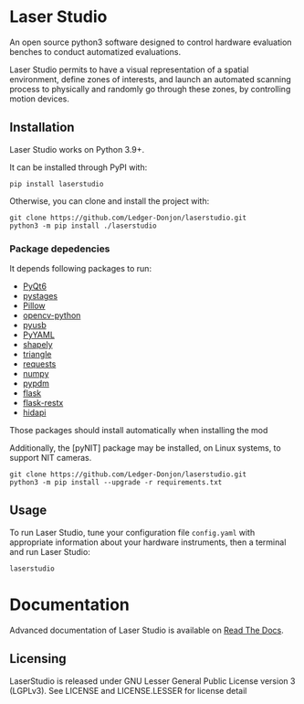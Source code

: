 # Laser Studio

An open source python3 software designed to control hardware evaluation benches
to conduct automatized evaluations.

Laser Studio permits to have a visual representation of a spatial environment,
define zones of interests, and launch an automated scanning process to physically
and randomly go through these zones, by controlling motion devices.

## Installation

Laser Studio works on Python 3.9+.

It can be installed through PyPI with:

```shell
pip install laserstudio
```

Otherwise, you can clone and install the project with:

```shell
git clone https://github.com/Ledger-Donjon/laserstudio.git
python3 -m pip install ./laserstudio
```


### Package depedencies

It depends following packages to run:

- [PyQt6]
- [pystages]
- [Pillow]
- [opencv-python]
- [pyusb]
- [PyYAML]
- [shapely]
- [triangle]
- [requests]
- [numpy]
- [pypdm]
- [flask]
- [flask-restx]
- [hidapi]

Those packages should install automatically when installing the mod

Additionally, the [pyNIT] package may be installed, on Linux systems,
to support NIT cameras.

```shell
git clone https://github.com/Ledger-Donjon/laserstudio.git
python3 -m pip install --upgrade -r requirements.txt
```

## Usage

To run Laser Studio, tune your configuration file `config.yaml` with appropriate
information about your hardware instruments, then a terminal and run Laser Studio:

```shell
laserstudio
```

# Documentation

Advanced documentation of Laser Studio is available on [Read The Docs].

## Licensing

LaserStudio is released under GNU Lesser General Public License version 3 (LGPLv3). See LICENSE and LICENSE.LESSER for license detail

[PyQt6]: https://pypi.org/project/PyQt6/
[Pillow]: https://pillow.readthedocs.io/en/stable/index.html
[opencv-python]: https://github.com/opencv/opencv-python
[PyYAML]: https://pypi.org/project/PyYAML/
[pystages]: https://github.com/Ledger-Donjon/pystages
[shapely]: https://shapely.readthedocs.io/en/stable/manual.html
[triangle]: https://rufat.be/triangle/
[pyusb]: https://pypi.org/project/pyusb/
[requests]: https://pypi.org/project/requests/
[numpy]: https://pypi.org/project/numpy
[pypdm]: https://pypi.org/project/pypdm
[flask]: https://pypi.org/project/flask
[flask-restx]: https://pypi.org/project/flask-restx
[hidapi]: https://pipy.org/project/hidapi
[Read the Docs]: https://laserstudio.readthedocs.io/
